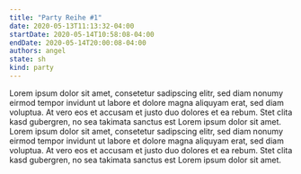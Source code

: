 ```yaml
---
title: "Party Reihe #1"
date: 2020-05-13T11:13:32-04:00
startDate: 2020-05-14T10:58:08-04:00
endDate: 2020-05-14T20:00:08-04:00
authors: angel
state: sh
kind: party
---
```


Lorem ipsum dolor sit amet, consetetur sadipscing elitr, sed diam nonumy eirmod tempor invidunt ut labore et dolore magna aliquyam erat, sed diam voluptua. At vero eos et accusam et justo duo dolores et ea rebum. Stet clita kasd gubergren, no sea takimata sanctus est Lorem ipsum dolor sit amet. Lorem ipsum dolor sit amet, consetetur sadipscing elitr, sed diam nonumy eirmod tempor invidunt ut labore et dolore magna aliquyam erat, sed diam voluptua. At vero eos et accusam et justo duo dolores et ea rebum. Stet clita kasd gubergren, no sea takimata sanctus est Lorem ipsum dolor sit amet.